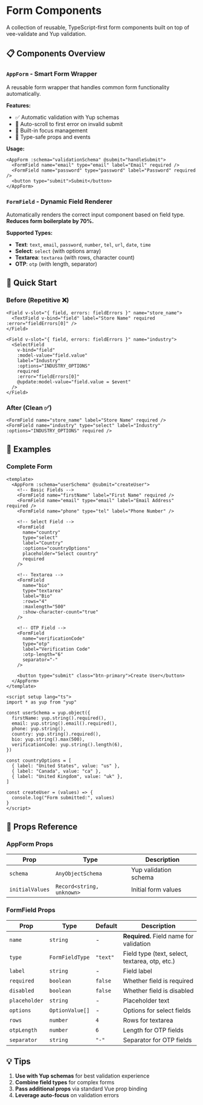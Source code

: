# Form Components

A collection of reusable, TypeScript-first form components built on top of vee-validate and Yup validation.

## 📋 Components Overview

### `AppForm` - Smart Form Wrapper

A reusable form wrapper that handles common form functionality automatically.

**Features:**

- ✅ Automatic validation with Yup schemas
- 🎯 Auto-scroll to first error on invalid submit
- 🔄 Built-in focus management
- 📝 Type-safe props and events

**Usage:**

```vue
<AppForm :schema="validationSchema" @submit="handleSubmit">
  <FormField name="email" type="email" label="Email" required />
  <FormField name="password" type="password" label="Password" required />
  <button type="submit">Submit</button>
</AppForm>
```

### `FormField` - Dynamic Field Renderer

Automatically renders the correct input component based on field type. **Reduces form boilerplate by 70%.**

**Supported Types:**

- **Text**: `text`, `email`, `password`, `number`, `tel`, `url`, `date`, `time`
- **Select**: `select` (with options array)
- **Textarea**: `textarea` (with rows, character count)
- **OTP**: `otp` (with length, separator)

## 🚀 Quick Start

### Before (Repetitive ❌)

```vue
<Field v-slot="{ field, errors: fieldErrors }" name="store_name">
  <TextField v-bind="field" label="Store Name" required :error="fieldErrors[0]" />
</Field>

<Field v-slot="{ field, errors: fieldErrors }" name="industry">
  <SelectField
    v-bind="field"
    :model-value="field.value"
    label="Industry"
    :options="INDUSTRY_OPTIONS"
    required
    :error="fieldErrors[0]"
    @update:model-value="field.value = $event"
  />
</Field>
```

### After (Clean ✅)

```vue
<FormField name="store_name" label="Store Name" required />
<FormField name="industry" type="select" label="Industry" :options="INDUSTRY_OPTIONS" required />
```

## 📖 Examples

### Complete Form

```vue
<template>
  <AppForm :schema="userSchema" @submit="createUser">
    <!-- Basic Fields -->
    <FormField name="firstName" label="First Name" required />
    <FormField name="email" type="email" label="Email Address" required />
    <FormField name="phone" type="tel" label="Phone Number" />

    <!-- Select Field -->
    <FormField
      name="country"
      type="select"
      label="Country"
      :options="countryOptions"
      placeholder="Select country"
      required
    />

    <!-- Textarea -->
    <FormField
      name="bio"
      type="textarea"
      label="Bio"
      :rows="4"
      :maxlength="500"
      :show-character-count="true"
    />

    <!-- OTP Field -->
    <FormField
      name="verificationCode"
      type="otp"
      label="Verification Code"
      :otp-length="6"
      separator="-"
    />

    <button type="submit" class="btn-primary">Create User</button>
  </AppForm>
</template>

<script setup lang="ts">
import * as yup from "yup"

const userSchema = yup.object({
  firstName: yup.string().required(),
  email: yup.string().email().required(),
  phone: yup.string(),
  country: yup.string().required(),
  bio: yup.string().max(500),
  verificationCode: yup.string().length(6),
})

const countryOptions = [
  { label: "United States", value: "us" },
  { label: "Canada", value: "ca" },
  { label: "United Kingdom", value: "uk" },
]

const createUser = (values) => {
  console.log("Form submitted:", values)
}
</script>
```

## 🔧 Props Reference

### AppForm Props

| Prop            | Type                      | Description           |
| --------------- | ------------------------- | --------------------- |
| `schema`        | `AnyObjectSchema`         | Yup validation schema |
| `initialValues` | `Record<string, unknown>` | Initial form values   |

### FormField Props

| Prop          | Type            | Default  | Description                                    |
| ------------- | --------------- | -------- | ---------------------------------------------- |
| `name`        | `string`        | -        | **Required.** Field name for validation        |
| `type`        | `FormFieldType` | `"text"` | Field type (text, select, textarea, otp, etc.) |
| `label`       | `string`        | -        | Field label                                    |
| `required`    | `boolean`       | `false`  | Whether field is required                      |
| `disabled`    | `boolean`       | `false`  | Whether field is disabled                      |
| `placeholder` | `string`        | -        | Placeholder text                               |
| `options`     | `OptionValue[]` | -        | Options for select fields                      |
| `rows`        | `number`        | `4`      | Rows for textarea                              |
| `otpLength`   | `number`        | `6`      | Length for OTP fields                          |
| `separator`   | `string`        | `"-"`    | Separator for OTP fields                       |

## 💡 Tips

1. **Use with Yup schemas** for best validation experience
2. **Combine field types** for complex forms
3. **Pass additional props** via standard Vue prop binding
4. **Leverage auto-focus** on validation errors
